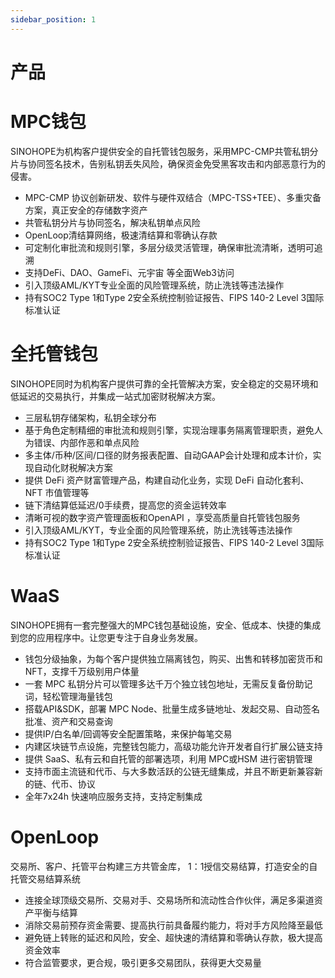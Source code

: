 ```yaml
---
sidebar_position: 1
---
```

# 产品

# MPC钱包
SINOHOPE为机构客户提供安全的自托管钱包服务，采用MPC-CMP共管私钥分片与协同签名技术，告别私钥丢失风险，确保资金免受黑客攻击和内部恶意行为的侵害。
-  MPC-CMP 协议创新研发、软件与硬件双结合（MPC-TSS+TEE）、多重灾备方案，真正安全的存储数字资产
-  共管私钥分片与协同签名，解决私钥单点风险
- OpenLoop清结算网络，极速清结算和零确认存款
- 可定制化审批流和规则引擎，多层分级灵活管理，确保审批流清晰，透明可追溯
- 支持DeFi、DAO、GameFi、元宇宙 等全面Web3访问
- 引入顶级AML/KYT专业全面的风险管理系统，防止洗钱等违法操作
- 持有SOC2 Type 1和Type 2安全系统控制验证报告、FIPS 140-2 Level 3国际标准认证


# 全托管钱包
SINOHOPE同时为机构客户提供可靠的全托管解决方案，安全稳定的交易环境和低延迟的交易执行，并集成一站式加密财税解决方案。
- 三层私钥存储架构，私钥全球分布
- 基于角色定制精细的审批流和规则引擎，实现治理事务隔离管理职责，避免人为错误、内部作恶和单点风险
- 多主体/币种/区间/口径的财务报表配置、自动GAAP会计处理和成本计价，实现自动化财税解决方案 
- 提供 DeFi 资产财富管理产品，构建自动化业务，实现 DeFi 自动化套利、NFT 市值管理等
- 链下清结算低延迟/0手续费，提高您的资金运转效率
- 清晰可视的数字资产管理面板和OpenAPI ，享受高质量自托管钱包服务
- 引入顶级AML/KYT，专业全面的风险管理系统，防止洗钱等违法操作
- 持有SOC2 Type 1和Type 2安全系统控制验证报告、FIPS 140-2 Level 3国际标准认证

# WaaS
SINOHOPE拥有一套完整强大的MPC钱包基础设施，安全、低成本、快捷的集成到您的应用程序中。让您更专注于自身业务发展。
- 钱包分级抽象，为每个客户提供独立隔离钱包，购买、出售和转移加密货币和 NFT，支撑千万级别用户体量
- 一套 MPC 私钥分片可以管理多达千万个独立钱包地址，无需反复备份助记词，轻松管理海量钱包
- 搭载API&SDK，部署 MPC Node、批量生成多链地址、发起交易、自动签名批准、资产和交易查询
- 提供IP/白名单/回调等安全配置策略，来保护每笔交易
- 内建区块链节点设施，完整钱包能力，高级功能允许开发者自行扩展公链支持
- 提供 SaaS、私有云和自托管的部署选项，利用 MPC或HSM 进行密钥管理
- 支持市面主流链和代币、与大多数活跃的公链无缝集成，并且不断更新兼容新的链、代币、协议
- 全年7x24h 快速响应服务支持，支持定制集成

# OpenLoop
交易所、客户、托管平台构建三方共管金库， 1：1授信交易结算，打造安全的自托管交易结算系统
- 连接全球顶级交易所、交易对手、交易场所和流动性合作伙伴，满足多渠道资产平衡与结算
- 消除交易前预存资金需要、提高执行前具备履约能力，将对手方风险降至最低
- 避免链上转账的延迟和风险，安全、超快速的清结算和零确认存款，极大提高资金效率
- 符合监管要求，更合规，吸引更多交易团队，获得更大交易量



